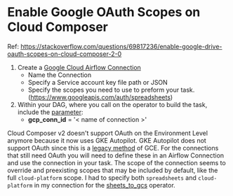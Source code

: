 
# Enable Google OAuth Scopes on Cloud Composer

Ref: https://stackoverflow.com/questions/69817236/enable-google-drive-oauth-scopes-on-cloud-composer-2-0


1.  Create a [Google Cloud Airflow Connection](https://cloud.google.com/composer/docs/how-to/managing/connections#creating_a_connection_to_another_project)
    -   Name the Connection
    -   Specify a Service account key file path or JSON
    -   Specify the scopes you need to use to preform your task. (<https://www.googleapis.com/auth/spreadsheets>)
2.  Within your DAG, where you call on the operator to build the task, include the [parameter](https://airflow.apache.org/docs/apache-airflow-providers-google/stable/_api/airflow/providers/google/cloud/transfers/sheets_to_gcs/index.html#airflow.providers.google.cloud.transfers.sheets_to_gcs.GoogleSheetsToGCSOperator):
    -   **gcp\_conn\_id** \= '< name of connection >'

Cloud Composer v2 doesn't support OAuth on the Environment Level anymore because it now uses GKE Autopilot. 
GKE Autopilot does not support OAuth since this is a [legacy method](https://cloud.google.com/compute/docs/access/service-accounts#accesscopesiam) of GCE. 
For the connections that still need OAuth you will need to define these in an Airflow Connection and use the connection in your task. 
The scope of the connection seems to override and preexisting scopes that may be included by default, like the full `cloud-platform` scope. 
I had to specify both `spreadsheets` and `cloud-platform` in my connection for the [sheets\_to\_gcs](https://airflow.apache.org/docs/apache-airflow-providers-google/stable/_api/airflow/providers/google/cloud/transfers/sheets_to_gcs/index.html#airflow.providers.google.cloud.transfers.sheets_to_gcs.GoogleSheetsToGCSOperator) operator.
